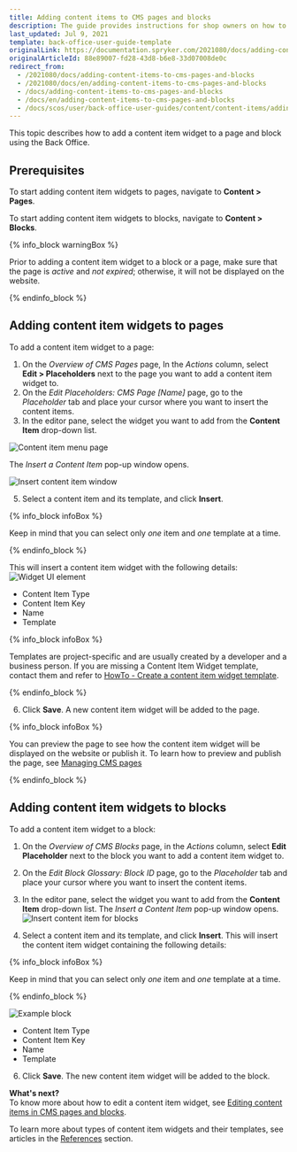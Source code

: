 ```yaml
---
title: Adding content items to CMS pages and blocks
description: The guide provides instructions for shop owners on how to add content items to blocks and pages using content item widgets in the Back Office
last_updated: Jul 9, 2021
template: back-office-user-guide-template
originalLink: https://documentation.spryker.com/2021080/docs/adding-content-items-to-cms-pages-and-blocks
originalArticleId: 88e89007-fd28-43d8-b6e8-33d07008de0c
redirect_from:
  - /2021080/docs/adding-content-items-to-cms-pages-and-blocks
  - /2021080/docs/en/adding-content-items-to-cms-pages-and-blocks
  - /docs/adding-content-items-to-cms-pages-and-blocks
  - /docs/en/adding-content-items-to-cms-pages-and-blocks
  - /docs/scos/user/back-office-user-guides/content/content-items/adding-content-items-to-cms-pages-and-blocks.html
---
```


This topic describes how to add a content item widget to a page and block using the Back Office.

## Prerequisites

To start adding content item widgets to pages, navigate to **Content&nbsp;<span aria-label="and then">></span> Pages**.

To start adding content item widgets to blocks, navigate to **Content&nbsp;<span aria-label="and then">></span> Blocks**.

{% info_block warningBox %}

Prior to adding a content item widget to a block or a page, make sure that the page is _active_ and _not expired_; otherwise, it will not be displayed on the website.

{% endinfo_block %}

## Adding content item widgets to pages

To add a content item widget to a page:
1. On the *Overview of CMS Pages* page, In the _Actions_ column, select **Edit&nbsp;<span aria-label="and then">></span> Placeholders** next to the page you want to add a content item widget to.
2. On the *Edit Placeholders: CMS Page [Name]* page, go to the *Placeholder* tab and place your cursor where you want to insert the content items.
3. In the editor pane, select the widget you want to add from the **Content Item** drop-down list.

![Content item menu page](https://spryker.s3.eu-central-1.amazonaws.com/docs/User+Guides/Back+Office+User+Guides/Content+Management+System/Content+Item+Widgets/Adding+Content+Item+Widgets+to+Pages+and+Blocks/content-item-menu-page.png)

The *Insert a Content Item* pop-up window opens.

![Insert content item window](https://spryker.s3.eu-central-1.amazonaws.com/docs/User+Guides/Back+Office+User+Guides/Content+Management+System/Content+Item+Widgets/Adding+Content+Item+Widgets+to+Pages+and+Blocks/insert-content-item-window.png)

5. Select a content item and its template, and click **Insert**.

{% info_block infoBox %}

Keep in mind that you can select only *one* item and *one* template at a time.

{% endinfo_block %}

This will insert a content item widget with the following details:
![Widget UI element](https://spryker.s3.eu-central-1.amazonaws.com/docs/User+Guides/Back+Office+User+Guides/Content+Management+System/Content+Item+Widgets/Adding+Content+Item+Widgets+to+Pages+and+Blocks/widget-ui-element.png)

* Content Item Type
* Content Item Key
* Name
* Template

{% info_block infoBox %}

Templates are project-specific and are usually created by a developer and a business person. If you are missing a Content Item Widget template, contact them and refer to [HowTo - Create a content item widget template](/docs/scos/dev/tutorials-and-howtos/howtos/feature-howtos/cms/howto-create-cms-templates.html#content-item-widget-template).

{% endinfo_block %}

6. Click **Save**. A new content item widget will be added to the page.

{% info_block infoBox %}

You can preview the page to see how the content item widget will be displayed on the website or publish it. To learn how to preview and publish the page, see  [Managing CMS pages](/docs/scos/user/back-office-user-guides/content/pages/managing-cms-pages.html)

{% endinfo_block %}

## Adding content item widgets to blocks

To add a content item widget to a block:
1. On the *Overview of CMS Blocks* page, in the _Actions_ column, select **Edit Placeholder** next to the block you want to add a content item widget to.
3. On the *Edit Block Glossary: Block ID* page, go to the *Placeholder* tab and place your cursor where you want to insert the content items.
4. In the editor pane, select the widget you want to add from the **Content Item** drop-down list. The *Insert a Content Item* pop-up window opens.
![Insert content item for blocks](https://spryker.s3.eu-central-1.amazonaws.com/docs/User+Guides/Back+Office+User+Guides/Content+Management+System/Content+Item+Widgets/Adding+Content+Item+Widgets+to+Pages+and+Blocks/insert-content-item-widget-block.png)

5. Select a content item and its template, and click **Insert**. This will insert the content item widget containing the following details:

{% info_block infoBox %}

Keep in mind that you can select only *one* item and *one* template at a time.

{% endinfo_block %}

![Example block](https://spryker.s3.eu-central-1.amazonaws.com/docs/User+Guides/Back+Office+User+Guides/Content+Management+System/Content+Item+Widgets/Adding+Content+Item+Widgets+to+Pages+and+Blocks/example-block.png)

* Content Item Type
* Content Item Key
* Name
* Template

6. Click **Save**. The new content item widget will be added to the block.

**What's next?**
<br>To know more about how to edit a content item widget, see  [Editing content items in CMS pages and blocks](/docs/scos/user/back-office-user-guides/content/content-items/editing-content-items-in-cms-pages-and-blocks.html).

To learn more about types of content item widgets and their templates, see articles in the [References](/docs/scos/user/back-office-user-guides/content/content-items/references/reference-information-content-item-widgets-templates.html) section.
